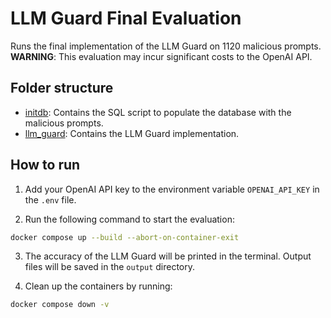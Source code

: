 # LLM Guard Final Evaluation

Runs the final implementation of the LLM Guard on 1120 malicious prompts. **WARNING**: This evaluation may incur significant costs to the OpenAI API.

## Folder structure

- [initdb](initdb/): Contains the SQL script to populate the database with the malicious prompts.
- [llm_guard](llm_guard/): Contains the LLM Guard implementation.

## How to run

1. Add your OpenAI API key to the environment variable `OPENAI_API_KEY` in the `.env` file.

2. Run the following command to start the evaluation:

```bash
docker compose up --build --abort-on-container-exit
```

3. The accuracy of the LLM Guard will be printed in the terminal. Output files will be saved in the `output` directory.

4. Clean up the containers by running:

```bash
docker compose down -v
```
